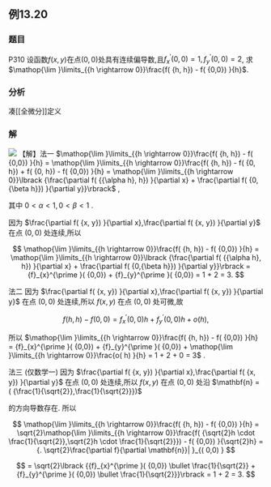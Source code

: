 ## 例13.20
### 题目
P310 设函数$f( {x, y})$在点$( {0,0})$处具有连续偏导数,且${f}_{x}^{\prime }( {0,0}) = 1,{f}_{y}^{\prime }( {0,0}) = 2$,
求$\mathop{\lim }\limits_{{h \rightarrow 0}}\frac{f( {h, h}) - f( {0,0}) }{h}$.
### 分析
凑[[全微分]]定义
### 解
![](https://img.hwenyi.live/202410261542908.webp)
【解】法一 $\mathop{\lim }\limits_{{h \rightarrow 0}}\frac{f( {h, h}) - f( {0,0}) }{h} = \mathop{\lim }\limits_{{h \rightarrow 0}}\frac{f( {h, h}) - f( {0, h}) + f( {0, h}) - f( {0,0}) }{h} = \mathop{\lim }\limits_{{h \rightarrow 0}}\lbrack {\frac{\partial f( {{\alpha h}, h}) }{\partial x} + \frac{\partial f( {0,{\beta h}}) }{\partial y}}\rbrack$ ,

其中 $0 < \alpha < 1,0 < \beta < 1$ .

因为 $\frac{\partial f( {x, y}) }{\partial x},\frac{\partial f( {x, y}) }{\partial y}$ 在点 $( {0,0})$ 处连续,所以

$$
\mathop{\lim }\limits_{{h \rightarrow 0}}\frac{f( {h, h}) - f( {0,0}) }{h} = \mathop{\lim }\limits_{{h \rightarrow 0}}\lbrack {\frac{\partial f( {{\alpha h}, h}) }{\partial x} + \frac{\partial f( {0,{\beta h}}) }{\partial y}}\rbrack = {f}_{x}^{\prime }( {0,0}) + {f}_{y}^{\prime }( {0,0}) = 1 + 2 = 3.
$$

法二 因为 $\frac{\partial f( {x, y}) }{\partial x},\frac{\partial f( {x, y}) }{\partial y}$ 在点 $( {0,0})$ 处连续,所以 $f( {x, y})$ 在点 $( {0,0})$ 处可微,故

$$
f( {h, h}) - f( {0,0}) = {f}_{x}^{\prime }( {0,0}) h + {f}_{y}^{\prime }( {0,0}) h + o( h) ,
$$

所以 $\mathop{\lim }\limits_{{h \rightarrow 0}}\frac{f( {h, h}) - f( {0,0}) }{h} = {f}_{x}^{\prime }( {0,0}) + {f}_{y}^{\prime }( {0,0}) + \mathop{\lim }\limits_{{h \rightarrow 0}}\frac{o( h) }{h} = 1 + 2 + 0 = 3$ .

法三 (仅数学一) 因为 $\frac{\partial f( {x, y}) }{\partial x},\frac{\partial f( {x, y}) }{\partial y}$ 在点 $( {0,0})$ 处连续,所以 $f( {x, y})$ 在点 $( {0,0})$ 处沿 $\mathbf{n} = ( {\frac{1}{\sqrt{2}},\frac{1}{\sqrt{2}}})$

的方向导数存在. 所以

$$
\mathop{\lim }\limits_{{h \rightarrow 0}}\frac{f( {h, h}) - f( {0,0}) }{h} = \sqrt{2}\mathop{\lim }\limits_{{h \rightarrow 0}}\frac{f( {\sqrt{2}h \cdot \frac{1}{\sqrt{2}},\sqrt{2}h \cdot \frac{1}{\sqrt{2}}}) - f( {0,0}) }{\sqrt{2}h} = {. \sqrt{2}\frac{\partial f}{\partial \mathbf{n}}| }_{( 0,0) }
$$

$$
= \sqrt{2}\lbrack {{f}_{x}^{\prime }( {0,0}) \bullet \frac{1}{\sqrt{2}} + {f}_{y}^{\prime }( {0,0}) \bullet \frac{1}{\sqrt{2}}}\rbrack = 1 + 2 = 3.
$$